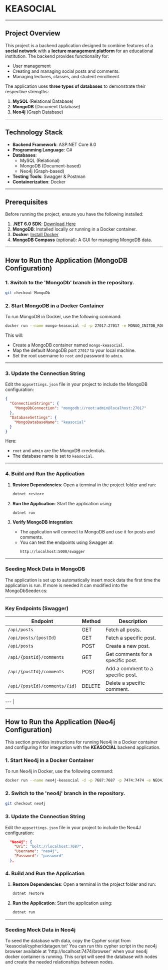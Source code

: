 
# KEASOCIAL

---

## Project Overview
This project is a backend application designed to combine features of a **social network** with a **lecture management platform** for an educational institution. The backend provides functionality for:
- User management
- Creating and managing social posts and comments.
- Managing lectures, classes, and student enrollment.

The application uses **three types of databases** to demonstrate their respective strengths:
1. **MySQL** (Relational Database)
2. **MongoDB** (Document Database)
3. **Neo4j** (Graph Database)

---

## Technology Stack
- **Backend Framework**: ASP.NET Core 8.0
- **Programming Language**: C#
- **Databases**:
   - MySQL (Relational)
   - MongoDB (Document-based)
   - Neo4j (Graph-based)
- **Testing Tools**: Swagger & Postman
- **Containerization**: Docker

---


## Prerequisites
Before running the project, ensure you have the following installed:
1. **.NET 6.0 SDK**: [Download Here](https://dotnet.microsoft.com/download)
2. **MongoDB**: Installed locally or running in a Docker container.
3. **Docker**: [Install Docker](https://www.docker.com/get-started)
4. **MongoDB Compass** (optional): A GUI for managing MongoDB data.

---

## How to Run the Application (MongoDB Configuration)

### 1. Switch to the 'MongoDb' branch in the repository.
```bash
git checkout MongoDb
```

### 2. Start MongoDB in a Docker Container
To run MongoDB in Docker, use the following command:

```bash
docker run --name mongo-keasocial -d -p 27017:27017 -e MONGO_INITDB_ROOT_USERNAME=root -e MONGO_INITDB_ROOT_PASSWORD=admin mongo:latest
```

This will:
- Create a MongoDB container named `mongo-keasocial`.
- Map the default MongoDB port `27017` to your local machine.
- Set the root username to `root` and password to `admin`.

---

### 3. Update the Connection String
Edit the `appsettings.json` file in your project to include the MongoDB configuration:

```json
{
  "ConnectionStrings": {
    "MongoDbConnection": "mongodb://root:admin@localhost:27017"
  },
  "DatabaseSettings": {
    "MongoDatabaseName": "keasocial"
  }
}
```

Here:
- `root` and `admin` are the MongoDB credentials.
- The database name is set to `keasocial`.

---

### 4. Build and Run the Application

1. **Restore Dependencies**:
   Open a terminal in the project folder and run:
   ```bash
   dotnet restore
   ```

2. **Run the Application**:
   Start the application using:
   ```bash
   dotnet run
   ```

3. **Verify MongoDB Integration**:
   - The application will connect to MongoDB and use it for posts and comments.
   - You can test the endpoints using Swagger at:
     ```
     http://localhost:5000/swagger
     ```

---

### Seeding Mock Data in MongoDB
The application is set up to automatically insert mock data the first time the application is run. If more is needed it can modified into the MongoDbSeeder.cs:



---

### Key Endpoints (Swagger)

| **Endpoint**                  | **Method** | **Description**                          |
|-------------------------------|------------|------------------------------------------|
| `/api/posts`                  | GET        | Fetch all posts.                         |
| `/api/posts/{postId}`         | GET        | Fetch a specific post.                   |
| `/api/posts`                  | POST       | Create a new post.                       |
| `/api/{postId}/comments`      | GET        | Get comments for a specific post.        |
| `/api/{postId}/comments`      | POST       | Add a comment to a specific post.        |
| `/api/{postId}/comments/{id}` | DELETE     | Delete a specific comment.               |

---               |

---

## How to Run the Application (Neo4j Configuration)

This section provides instructions for running Neo4j in a Docker container and configuring it for integration with the **KEASOCIAL** backend application.

### 1. Start Neo4j in a Docker Container
To run Neo4j in Docker, use the following command:

```bash
docker run --name neo4j-keasocial -d -p 7687:7687 -p 7474:7474 -e NEO4J_AUTH=neo4j/password neo4j:latest
```

### 2. Switch to the 'neo4j' branch in the repository.
```bash
git checkout neo4j
```

### 3. Update the Connection String
Edit the `appsettings.json` file in your project to include the Neo4J configuration:

```json
  "Neo4j": {
    "Uri": "bolt://localhost:7687",
    "Username": "neo4j",
    "Password": "password"
  },
```

### 4. Build and Run the Application

1. **Restore Dependencies**:
   Open a terminal in the project folder and run:
   ```bash
   dotnet restore
   ```

2. **Run the Application**:
   Start the application using:
   ```bash
   dotnet run
   ```



---

### Seeding Mock Data in Neo4j
To seed the database with data, copy the Cypher script from 'keasocial/cypher/datagen.txt'
You can run this cypher script in the neo4j browser available at 'http://localhost:7474/browser' when your neo4j docker container is running.
This script will seed the database with nodes and create the needed relationships between nodes.

